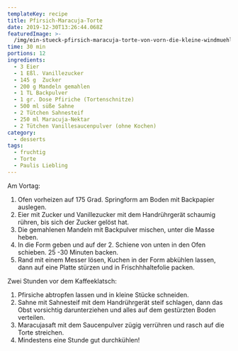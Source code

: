 ```yaml
---
templateKey: recipe
title: Pfirsich-Maracuja-Torte
date: 2019-12-30T13:26:44.068Z
featuredImage: >-
  /img/ein-stueck-pfirsich-maracuja-torte-von-vorn-die-kleine-windmuehle_hf-683x1024.jpg
time: 30 min
portions: 12
ingredients:
  - 3 Eier
  - 1 Eßl. Vanillezucker
  - 145 g  Zucker
  - 200 g Mandeln gemahlen
  - 1 TL Backpulver
  - 1 gr. Dose Pfiriche (Tortenschnitze)
  - 500 ml süße Sahne
  - 2 Tütchen Sahnesteif
  - 250 ml Maracuja-Nektar
  - 2 Tütchen Vanillesaucenpulver (ohne Kochen)
category:
  - desserts
tags:
  - fruchtig
  - Torte
  - Paulis Liebling
---
```

Am Vortag: 

1. Ofen vorheizen auf 175 Grad. Springform am Boden mit Backpapier auslegen.
2. Eier mit Zucker und Vanillezucker mit dem Handrührgerät schaumig rühren, bis sich der Zucker gelöst hat.
3. Die gemahlenen Mandeln mit Backpulver mischen, unter die Masse heben.
4. In die Form geben und auf der 2. Schiene von unten in den Ofen schieben. 25 -30 Minuten backen.
5. Rand mit einem Messer lösen, Kuchen in der Form abkühlen lassen, dann auf eine Platte stürzen und in Frischhhaltefolie packen. 

Zwei Stunden vor dem Kaffeeklatsch:

1. Pfirsiche abtropfen lassen und in kleine Stücke schneiden. 
2. Sahne mit Sahnesteif mit dem Handrührgerät steif schlagen,  dann das Obst vorsichtig darunterziehen und alles auf dem gestürzten Boden verteilen. 
3. Maracujasaft mit dem Saucenpulver zügig verrühren und rasch auf die Torte streichen. 
4. Mindestens eine Stunde gut durchkühlen!
